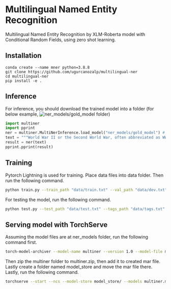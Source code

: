 # Multilingual Named Entity Recognition
Multilingual Named Entity Recognition by XLM-Roberta model with Conditional Random Fields, using zero shot learning.

## Installation
```
conda create --name mner python=3.8.8
git clone https://github.com/ugurcanozalp/multilingual-ner
cd multilingual-ner
pip install -e .
```

## Inference
For inference, you should download the trained model into a folder (for below example, 
![ner_models/gold_model](/ner_models/gold_model) folder)
```python
import multiner
import pprint
ner = multiner.MultiNerInference.load_model("ner_models/gold_model") # Load pretrained model.
text = """World War II or the Second World War, often abbreviated as WWII or WW2, was a global war that lasted from 1939 to 1945. It involved the vast majority of the world's countries—including all the great powers—forming two opposing military alliances: the Allies and the Axis. In a state of total war, directly involving more than 100 million personnel from more than 30 countries, the major participants threw their entire economic, industrial, and scientific capabilities behind the war effort, blurring the distinction between civilian and military resources. World War II was the deadliest conflict in human history, resulting in 70 to 85 million fatalities, with more civilians than military personnel killed. Tens of millions of people died due to genocides (including the Holocaust), premeditated death from starvation, massacres, and disease. Aircraft played a major role in the conflict, including in strategic bombing of population centres, the development of nuclear weapons, and the only two uses of such in war. """
result = ner(text)
pprint.pprint(result)
```

## Training
Pytorch Lightning is used for training. Place data files into data folder. Then run the following command.
```bash
python train.py --train_path "data/train.txt" --val_path "data/dev.txt" --test_path "data/test.txt" --tags_path "data/tags.txt" --gpus 1
```
For testing the model, run the following command.
```bash
python test.py --test_path "data/test.txt" --tags_path "data/tags.txt" --gpus 1
```

## Serving model with TorchServe

Assuming the model files are at ner_models folder, run the following command first.
```bash
torch-model-archiver --model-name multiner --version 1.0 --model-file multiner/model/model.py --serialized-file ner_models/gold/model.pt --export-path model_store/ --extra-files "ner_models/gold/tags.txt,ner_models/xlm-roberta-base/config.json,ner_models/xlm-roberta-base/tokenizer.json,ner_models/xlm-roberta-base/sentencepiece.bpe.model,multiner.zip" --handler multiner/infer.py
```

Then zip the multiner folder to multiner.zip, then add it to created mar file. Lastly create a folder named model_store and move the mar file there. Lastly, run the following command.
```bash
torchserve --start --ncs --model-store model_store/ --models multiner.mar
```
